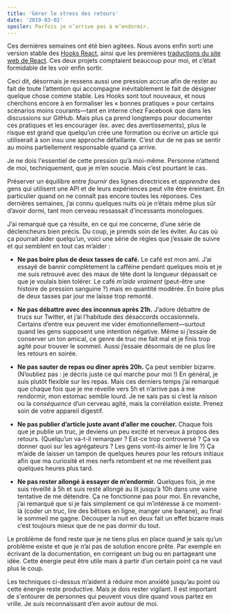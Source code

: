 ```yaml
---
title: 'Gérer le stress des retours'
date: '2019-03-02'
spoiler: Parfois je n’arrive pas à m’endormir.
---
```


Ces dernières semaines ont été bien agitées.  Nous avons enfin sorti une version stable des [Hooks React](https://reactjs.org/blog/2019/02/06/react-v16.8.0.html), ainsi que les premières [traductions du site web de React](https://reactjs.org/blog/2019/02/23/is-react-translated-yet.html). Ces deux projets comptaient beaucoup pour moi, et c’était formidable de les voir enfin sortir.

Ceci dit, désormais je ressens aussi une pression accrue afin de rester au fait de toute l’attention qui accompagne inévitablement le fait de désigner quelque chose comme stable.  Les Hooks sont tout nouveaux, et nous cherchons encore à en formaliser les « bonnes pratiques » pour certains scénarios moins courants—tant en interne chez Facebook que dans les discussions sur GitHub.  Mais plus ça prend longtemps pour documenter ces pratiques et les encourager (ex. avec des avertissements), plus le risque est grand que quelqu’un crée une formation ou écrive un article qui utiliserait à son insu une approche défaillante.  C’est dur de ne pas se sentir au moins partiellement responsable quand ça arrive.

Je ne dois l'essentiel de cette pression qu’à moi-même.  Personne n’attend de moi, techniquement, que je m’en soucie.  Mais c’est pourtant le cas.

Préserver un équilibre entre *fournir* des lignes directrices et *apprendre* des gens qui utilisent une API et de leurs expériences peut vite être éreintant.  En particulier quand on ne connaît pas encore toutes les réponses.  Ces dernières semaines, j’ai connu quelques nuits où je n’étais même plus sûr d’avoir dormi, tant mon cerveau ressassait d’incessants monologues.

J’ai remarqué que ça résulte, en ce qui me concerne, d’une série de déclencheurs bien précis.  Du coup, je prends soin de les éviter.  Au cas où ça pourrait aider quelqu’un, voici une série de règles que j’essaie de suivre et qui semblent en tout cas m’aider :

* **Ne pas boire plus de deux tasses de café.** Le café est mon ami.  J’ai essayé de bannir complètement la cafféine pendant quelques mois et je me suis retrouvé avec des maux de tête dont la longueur dépassait ce que je voulais bien tolérer.  Le café *m’aide vraiment* (peut-être une histoire de pression sanguine ?) mais en quantité modérée.  En boire plus de deux tasses par jour me laisse trop remonté.

* **Ne pas débattre avec des inconnus après 21h.** J’adore débattre de trucs sur Twitter, et j’ai l’habitude des désaccords occasionnels.  Certains d’entre eux peuvent me vider émotionnellement—surtout quand les gens supposent une intention négative.  Même si j’essaie de conserver un ton amical, ce genre de truc me fait mal et je finis trop agité pour trouver le sommeil.  Aussi j’essaie désormais de ne plus lire les retours en soirée.

* **Ne pas sauter de repas ou diner après 20h.** Ça peut sembler bizarre. (N’oubliez pas : je décris juste ce qui marche pour moi !)  En général, je suis plutôt flexible sur les repas.  Mais ces derniers temps j’ai remarqué que chaque fois que je me réveille vers 5h et n’arrive pas à me rendormir, mon estomac semble lourd.  Je ne sais pas si c’est la *raison* ou la *conséquence* d’un cerveau agité, mais la corrélation existe.  Prenez soin de votre appareil digestif.

* **Ne pas publier d’article juste avant d’aller me coucher.** Chaque fois que je publie un truc, je deviens un peu excité et nerveux à propos des retours.  (Quelqu’un va-t-il remarquer ? Est-ce trop controversé ?  Ça va donner quoi sur les agrégateurs ? Les gens vont-ils aimer le lire ?)  Ça m’aide de laisser un tampon de quelques heures pour les retours initiaux afin que ma curiosité et mes nerfs retombent et ne me réveillent pas quelques heures plus tard.

* **Ne pas rester allongé à essayer de m’endormir.** Quelques fois, je me suis réveillé à 5h et suis resté allongé au lit jusqu’à 10h dans une vaine tentative de me détendre.  Ça ne fonctionne pas pour moi.  En revanche, j’ai remarqué que si je fais simplement ce qui m’intéresse à ce moment-là (coder un truc, lire des bêtises en ligne, manger une banane), au final le sommeil me gagne.  Découper la nuit en deux fait un effet bizarre mais c’est toujours mieux que de ne pas dormir du tout.

Le problème de fond reste que je ne tiens plus en place quand je sais qu’un problème existe et que je n’ai pas de solution encore prête.  Par exemple en écrivant de la documentation, en corrigeant un bug ou en partageant une idée.  Cette énergie peut être utile mais à partir d’un certain point ça ne vaut plus le coup.

Les techniques ci-dessus m’aident à réduire mon anxiété jusqu’au point où cette énergie reste productive.  Mais je dois rester vigilant.  Il est important de s'entourer de personnes qui peuvent vous dire quand vous partez en vrille.  Je suis reconnaissant d’en avoir autour de moi.

